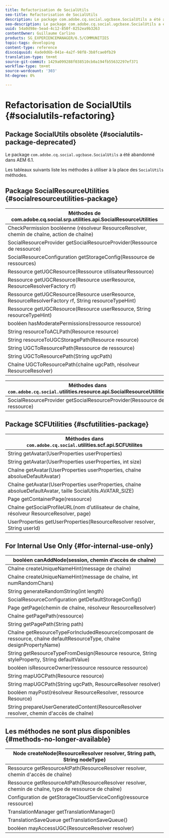 ```yaml
---
title: Refactorisation de SocialUtils
seo-title: Refactorisation de SocialUtils
description: Le package com.adobe.cq.social.ugcbase.SocialUtils a été abandonné dans AEM 6.1.
seo-description: Le package com.adobe.cq.social.ugcbase.SocialUtils a été abandonné dans AEM 6.1.
uuid: 54a0d98e-5ead-4c12-850f-8252ea9b3263
contentOwner: Guillaume Carlino
products: SG_EXPERIENCEMANAGER/6.5/COMMUNITIES
topic-tags: developing
content-type: reference
discoiquuid: 4ade0d6b-041e-4a2f-98f8-3b8fcae0fb29
translation-type: tm+mt
source-git-commit: 1429a099288f038510cb0a194fb55632297ef371
workflow-type: tm+mt
source-wordcount: '303'
ht-degree: 0%

---
```



# Refactorisation de SocialUtils {#socialutils-refactoring}

## Package SocialUtils obsolète {#socialutils-package-deprecated}

Le package `com.adobe.cq.social.ugcbase.SocialUtils` a été abandonné dans AEM 6.1.

Les tableaux suivants liste les méthodes à utiliser à la place des `SocialUtils` méthodes.

## Package SocialResourceUtilities  {#socialresourceutilities-package}

| Méthodes de com.adobe.cq.social.srp.utilities.api.SocialResourceUtilities |
|---|
| CheckPermission booléenne (résolveur ResourceResolver, chemin de chaîne, action de chaîne) |  |
| SocialResourceProvider getSocialResourceProvider(Ressource de ressource) |  |
| SocialResourceConfiguration getStorageConfig(Ressource de ressources) |  |
| Ressource getUGCResource(Ressource utilisateurRessource) |  |
| Ressource getUGCResource(Resource userResource, ResourceResolverFactory rf) | new |
| Ressource getUGCResource(Resource userResource, ResourceResolverFactory rf, String resourceTypeHint) | new |
| Ressource getUGCResource(Resource userResource, String resourceTypeHint) |  |
| booléen hasModeratePermissions(ressource ressource) |  |
| String resourceToACLPath(Resource resource) |  |
| String resourceToUGCStoragePath(Resource resource) | remplace String resourceToUGCPath(Resource resource) |
| String UGCToResourcePath(Ressource de ressource) |  |
| String UGCToResourcePath(String ugcPath) | signature de méthode modifiée |
| Chaîne UGCToResourcePath(chaîne ugcPath, résolveur ResourceResolver) | new |

| Méthodes dans `com.adobe.cq.social.`utilities.resource.api.SocialResourceUtilities |
|---|
| SocialResourceProvider getSocialResourceProvider(Ressource de ressource) | Remplace SocialResourceProvider getConficonfiguredProvider(Ressource de ressource) |

## Package SCFUtilities {#scfutilities-package}

| Méthodes dans `com.adobe.cq.social.`utilities.scf.api.SCFUtilites |
|---|
| String getAvatar(UserProperties userProperties) |
| String getAvatar(UserProperties userProperties, int size) |
| Chaîne getAvatar(UserProperties userProperties, chaîne absolueDefaultAvatar) |
| Chaîne getAvatar(UserProperties userProperties, chaîne absolueDefaultAvatar, taille SocialUtils.AVATAR_SIZE) |
| Page getContainerPage(ressource) |
| Chaîne getSocialProfileURL(nom d’utilisateur de chaîne, résolveur ResourceResolver, page) |
| UserProperties getUserProperties(ResourceResolver resolver, String userId) |

## For Internal Use Only {#for-internal-use-only}

| booléen canAddNode(session, chemin d’accès de chaîne) |
|---|
| Chaîne createUniqueNameHint(message de chaîne) |
| Chaîne createUniqueNameHint(message de chaîne, int numRandomChars) |
| String generateRandomString(int length) |
| SocialResourceConfiguration getDefaultStorageConfig() |
| Page getPage(chemin de chaîne, résolveur ResourceResolver) |
| Chaîne getPagePath(ressource) |
| String getPagePath(String path) |
| Chaîne getResourceTypeForIncludedResource(composant de ressource, chaîne defaultResourceType, chaîne designPropertyName) |
| String getResourceTypeFromDesign(Resource resource, String styleProperty, String defaultValue) |
| booléen isResourceOwner(ressource ressource ressource) |
| String mapUGCPath(Resource resource) |
| String mapUGCPath(String ugcPath, ResourceResolver resolver) |
| booléen mayPost(résolveur ResourceResolver, ressource Resource) |
| String prepareUserGeneratedContent(ResourceResolver resolver, chemin d&#39;accès de chaîne) |

## Les méthodes ne sont plus disponibles {#methods-no-longer-available}

| Node createNode(ResourceResolver resolver, String path, String nodeType) |
|---|
| Ressource getResourceAtPath(ResourceResolver resolver, chemin d&#39;accès de chaîne) |
| Ressource getResourceAtPath(ResourceResolver resolver, chemin de chaîne, type de ressource de chaîne) |
| Configuration de getStorageCloudServiceConfig(ressource ressource) |
| TranslationManager getTranslationManager() |
| TranslationSaveQueue getTranslationSaveQueue() |
| booléen mayAccessUGC(ResourceResolver resolver) |

